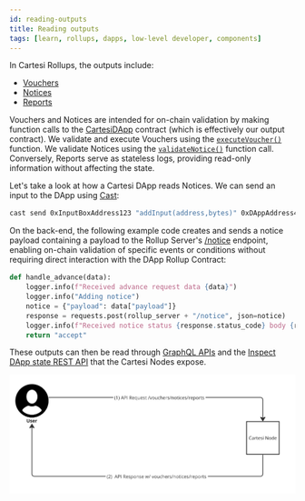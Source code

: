 ```yaml
---
id: reading-outputs
title: Reading outputs
tags: [learn, rollups, dapps, low-level developer, components]
---
```


In Cartesi Rollups, the outputs include:

* [Vouchers](../main-concepts#vouchers)
* [Notices](../main-concepts#notices)
* [Reports](../main-concepts#reports)

Vouchers and Notices are intended for on-chain validation by making function calls to the [CartesiDApp](./api/json-rpc/sol-output.md) contract (which is effectively our output contract). We validate and execute Vouchers using the [`executeVoucher()`](./api/json-rpc/sol-output.md#executevoucher) function. We validate Notices using the [`validateNotice()`](./api/json-rpc/sol-output.md#validatenotice) function call. Conversely, Reports serve as stateless logs, providing read-only information without affecting the state. 

Let's take a look at how a Cartesi DApp reads Notices. We can send an input to the DApp using [Cast](https://book.getfoundry.sh/cast/):

```bash
cast send 0xInputBoxAddress123 "addInput(address,bytes)" 0xDAppAddress456 0xEncodedPayload789
```

On the back-end, the following example code creates and sends a notice payload containing a payload to the Rollup Server's [/notice](./api/rollup/add-notice.api.mdx) endpoint, enabling on-chain validation of specific events or conditions without requiring direct interaction with the DApp Rollup Contract:

```python
def handle_advance(data):
    logger.info(f"Received advance request data {data}")
    logger.info("Adding notice")
    notice = {"payload": data["payload"]}
    response = requests.post(rollup_server + "/notice", json=notice)
    logger.info(f"Received notice status {response.status_code} body {response.content}")
    return "accept"
```

These outputs can then be read through [GraphQL APIs](./api/graphql/basics.md) and the [Inspect DApp state REST API](./api/inspect/inspect.api.mdx) that the Cartesi Nodes expose.

![img](./outputs.png)
